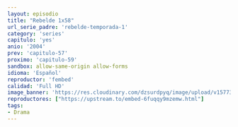 ```yaml
---
layout: episodio
title: "Rebelde 1x58"
url_serie_padre: 'rebelde-temporada-1'
category: 'series'
capitulo: 'yes'
anio: '2004'
prev: 'capitulo-57'
proximo: 'capitulo-59'
sandbox: allow-same-origin allow-forms
idioma: 'Español'
reproductor: 'fembed'
calidad: 'Full HD'
image_banner: 'https://res.cloudinary.com/dzsurdpyq/image/upload/v1577313723/rebelde-temporada-1-min.jpg'
reproductores: ["https://upstream.to/embed-6fuqqy9mzemw.html"]
tags:
- Drama
---
```












